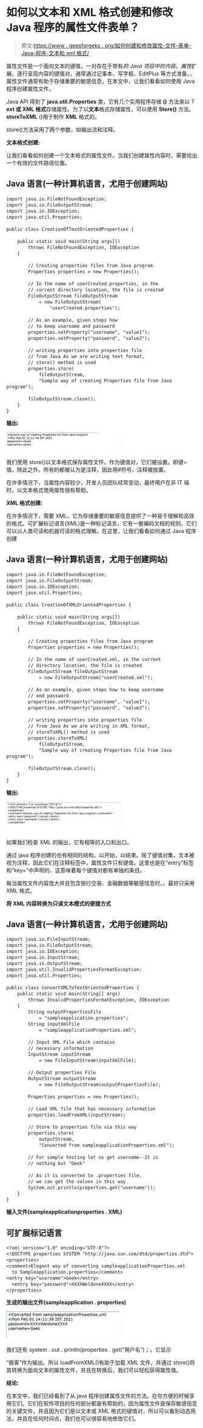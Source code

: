 # 如何以文本和 XML 格式创建和修改 Java 程序的属性文件表单？

> 原文:[https://www . geesforgeks . org/如何创建和修改属性-文件-表单-Java-程序-文本和 xml 格式/](https://www.geeksforgeeks.org/how-to-create-and-modify-properties-file-form-java-program-in-text-and-xml-format/)

属性文件是一个面向文本的键值，一对存在于带有*的 Java 项目中的内容。属性*扩展。逐行呈现内容的键值对，通常通过记事本、写字板、EditPlus 等方式准备。，属性文件通常有助于存储重要的敏感信息，在本文中，让我们看看如何使用 Java 程序创建属性文件。

Java API 得到了 **java.util.Properties** 类，它有几个实用程序存储 **()** 方法来以 T **ext 或 XML 格式**存储属性。为了以**文本**格式存储属性，可以使用 **Store()** 方法。 **storeToXML** ()用于制作 **XML** 格式的。

store()方法采用了两个参数，如输出流和注释。

**文本格式创建:**

让我们看看如何创建一个文本格式的属性文件。当我们创建属性内容时，需要给出一个有效的文件路径位置。

## Java 语言(一种计算机语言，尤用于创建网站)

```
import java.io.FileNotFoundException;
import java.io.FileOutputStream;
import java.io.IOException;
import java.util.Properties;

public class CreationOfTextOrientedProperties {

    public static void main(String args[])
        throws FileNotFoundException, IOException
    {

        // Creating properties files from Java program
        Properties properties = new Properties();

        // In the name of userCreated.properties, in the
        // current directory location, the file is created
        FileOutputStream fileOutputStream
            = new FileOutputStream(
                "userCreated.properties");

        // As an example, given steps how
        // to keep username and password
        properties.setProperty("username", "value1");
        properties.setProperty("password", "value2");

        // writing properties into properties file
        // from Java As we are writing text format,
        // store() method is used
        properties.store(
            fileOutputStream,
            "Sample way of creating Properties file from Java program");

        fileOutputStream.close();
    }
}
```

**输出:**

![](img/e3280e393d433788ebdaca24118d323a.png)

我们使用 store()以文本格式保存属性文件。作为键值对，它们被设置。即键=值。除此之外，所有的都被认为是注释，因此用#符号，注释被放置。

在许多情况下，当属性内容较少，开发人员团队经常变动，最终用户在非 IT 端时，以文本格式使用属性很有帮助。

**XML 格式创建:**

在许多情况下，需要 XML，它为存储重要的敏感信息提供了一种易于理解和高效的格式。可扩展标记语言(XML)是一种标记语言，它有一套编码文档的规则，它们可以以人类可读和机器可读的格式理解。在这里，让我们看看如何通过 Java 程序创建

## Java 语言(一种计算机语言，尤用于创建网站)

```
import java.io.FileNotFoundException;
import java.io.FileOutputStream;
import java.io.IOException;
import java.util.Properties;

public class CreationOfXMLOrientedProperties {

    public static void main(String args[])
        throws FileNotFoundException, IOException
    {

        // Creating properties files from Java program
        Properties properties = new Properties();

        // In the name of userCreated.xml, in the current
        // directory location, the file is created
        FileOutputStream fileOutputStream
            = new FileOutputStream("userCreated.xml");

        // As an example, given steps how to keep username
        // and password
        properties.setProperty("username", "value1");
        properties.setProperty("password", "value2");

        // writing properties into properties file
        // from Java As we are writing in XML format,
        // storeToXML() method is used
        properties.storeToXML(
            fileOutputStream,
            "Sample way of creating Properties file from Java program");

        fileOutputStream.close();
    }
}
```

**输出:**

![](img/31404499c79f2af1013f8eaec8113e79.png)

如果我们检查 XML 的输出，它有相等的入口和出口。

通过 java 程序创建的也有相同的结构。以<properties>开始，以</properties>结束。除了键值对集，文本被视为注释，因此它们在注释标签中。属性文件只有键值，这里也是在“entry”标签和“key=”中声明的，这意味着每个键值对都有单独的条目。

每当属性文件内容庞大并且包含银行交易、金融数据等敏感信息时。，最好只采用 XML 格式。

**将 XML 内容转换为只读文本模式的便捷方式**

## Java 语言(一种计算机语言，尤用于创建网站)

```
import java.io.FileInputStream;
import java.io.FileOutputStream;
import java.io.IOException;
import java.io.InputStream;
import java.io.OutputStream;
import java.util.InvalidPropertiesFormatException;
import java.util.Properties;

public class ConvertXMLToTextOrientedProperties {
    public static void main(String[] args)
        throws InvalidPropertiesFormatException, IOException
    {
        String outputPropertiesFile
            = "sampleapplication.properties";
        String inputXmlFile
            = "sampleapplicationProperties.xml";

        // Input XML File which contains
        // necessary information
        InputStream inputStream
            = new FileInputStream(inputXmlFile);

        // Output properties File
        OutputStream outputStream
            = new FileOutputStream(outputPropertiesFile);

        Properties properties = new Properties();

        // Load XML file that has necessary information
        properties.loadFromXML(inputStream);

        // Store to properties file via this way
        properties.store(
            outputStream,
            "Converted from sampleapplicationProperties.xml");

        // For sample testing let us get username--It is
        // nothing but "Geek"

        // As it is converted to .properties file,
        // we can get the values in this way
        System.out.println(properties.get("username"));
    }
}
```

**输入文件(sampleapplicationproperties . XML)**

## 可扩展标记语言

```
<?xml version="1.0" encoding="UTF-8"?>
<!DOCTYPE properties SYSTEM "http://java.sun.com/dtd/properties.dtd">
<properties>
<comment>Elegant way of converting sampleapplicationProperties.xml
  to Sampleapplication.properties</comment>
<entry key="username">Geek</entry>
  <entry key="password">XXXXWeldoneXXXX</entry>
</properties>
```

**生成的输出文件(sampleapplication . properties)**

![](img/5b2d34d70941acf7d54bcb9f1ee45833.png)

我们还有 system . out . println(properties . get(“用户名”)；，它显示

“极客”作为输出。所以 loadFromXML()有助于加载 XML 文件，并通过 store()将其转换为面向文本的属性文件，并且在转换后，我们可以轻松获得属性值。

**结论:**

在本文中，我们已经看到了从 java 程序创建属性文件的方法。在你方便的时候享用它们。它们在软件项目的任何部分都是有帮助的，因为属性文件是保存敏感信息的关键文件，并且因为它们是以文本或 XML 格式的键值对，所以可以看到动态用法，并且在任何时间点，我们也可以很容易地修改它们。